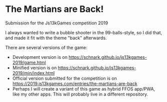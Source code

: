 # The Martians are Back!
Submission for the Js13kGames competition 2019

I always wanted to write a bubble shooter in the 99-balls-style, so I did that, and made it fit with the theme "back" afterwards.

There are several versions of the game:

* Development version is on https://schnark.github.io/js13kgames-2019/game.html
* Minified version is on https://schnark.github.io/js13kgames-2019/min/index.html
* Official version submitted for the competition is on https://2019.js13kgames.com/entries/the-martians-are-back
* Perhaps I will create a variant of this game as hybrid FFOS app/PWA, like my other apps. This will probably live in a different repository.

